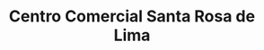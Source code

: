 ---
title: "Centro Comercial Santa Rosa de Lima"
url: /caracas/centro-comercial-santa-rosa-de-lima/
shop: Einkaufszentrum
---